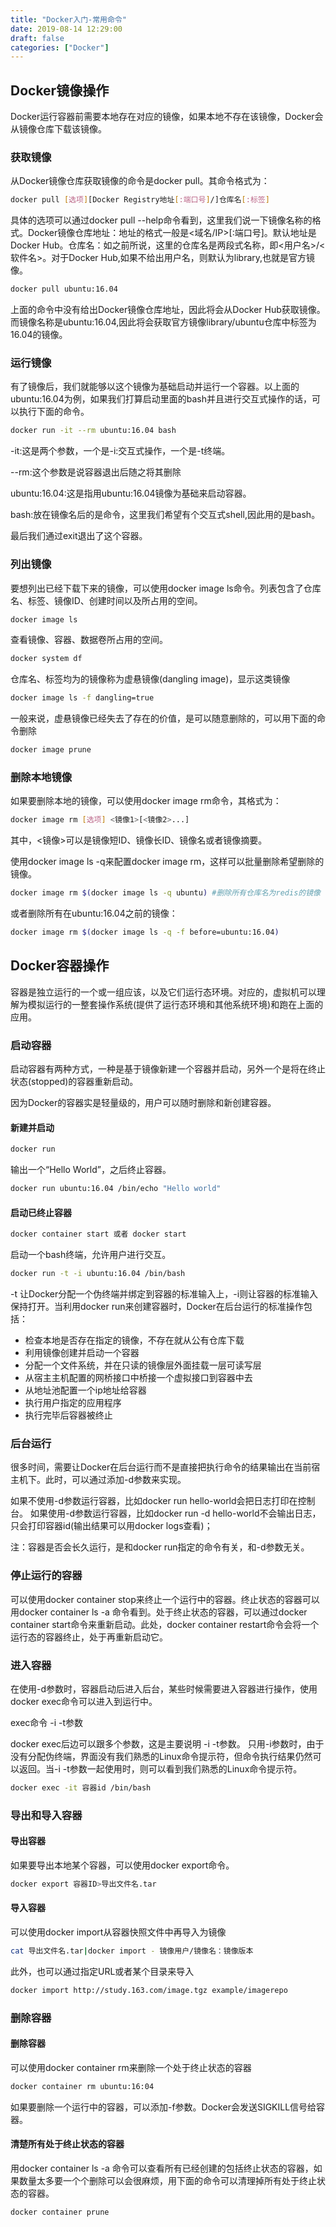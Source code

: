 ```yaml
---
title: "Docker入门-常用命令"
date: 2019-08-14 12:29:00
draft: false
categories: ["Docker"]
---
```


## Docker镜像操作

Docker运行容器前需要本地存在对应的镜像，如果本地不存在该镜像，Docker会从镜像仓库下载该镜像。

### 获取镜像

从Docker镜像仓库获取镜像的命令是docker pull。其命令格式为：

``` bash
docker pull [选项][Docker Registry地址[:端口号]/]仓库名[:标签]
```

具体的选项可以通过docker pull --help命令看到，这里我们说一下镜像名称的格式。Docker镜像仓库地址：地址的格式一般是<域名/IP>[:端口号]。默认地址是Docker Hub。仓库名：如之前所说，这里的仓库名是两段式名称，即<用户名>/<软件名>。对于Docker Hub,如果不给出用户名，则默认为library,也就是官方镜像。

``` bash
docker pull ubuntu:16.04
```

上面的命令中没有给出Docker镜像仓库地址，因此将会从Docker Hub获取镜像。而镜像名称是ubuntu:16.04,因此将会获取官方镜像library/ubuntu仓库中标签为16.04的镜像。

### 运行镜像

有了镜像后，我们就能够以这个镜像为基础启动并运行一个容器。以上面的ubuntu:16.04为例，如果我们打算启动里面的bash并且进行交互式操作的话，可以执行下面的命令。

``` bash
docker run -it --rm ubuntu:16.04 bash
```

-it:这是两个参数，一个是-i:交互式操作，一个是-t终端。

--rm:这个参数是说容器退出后随之将其删除

ubuntu:16.04:这是指用ubuntu:16.04镜像为基础来启动容器。

bash:放在镜像名后的是命令，这里我们希望有个交互式shell,因此用的是bash。

最后我们通过exit退出了这个容器。

### 列出镜像

要想列出已经下载下来的镜像，可以使用docker image ls命令。列表包含了仓库名、标签、镜像ID、创建时间以及所占用的空间。

``` bash
docker image ls
```

查看镜像、容器、数据卷所占用的空间。

``` bash
docker system df
```

仓库名、标签均为<none>的镜像称为虚悬镜像(dangling image)，显示这类镜像

``` bash
docker image ls -f dangling=true
```

一般来说，虚悬镜像已经失去了存在的价值，是可以随意删除的，可以用下面的命令删除

``` bash
docker image prune
```

### 删除本地镜像

如果要删除本地的镜像，可以使用docker image rm命令，其格式为：

``` bash
docker image rm [选项] <镜像1>[<镜像2>...]
```

其中，<镜像>可以是镜像短ID、镜像长ID、镜像名或者镜像摘要。

使用docker image ls -q来配置docker image rm，这样可以批量删除希望删除的镜像。

``` bash
docker image rm $(docker image ls -q ubuntu) #删除所有仓库名为redis的镜像
```

或者删除所有在ubuntu:16.04之前的镜像：

``` bash
docker image rm $(docker image ls -q -f before=ubuntu:16.04)
```

## Docker容器操作

容器是独立运行的一个或一组应该，以及它们运行态环境。对应的，虚拟机可以理解为模拟运行的一整套操作系统(提供了运行态环境和其他系统环境)和跑在上面的应用。

### 启动容器

启动容器有两种方式，一种是基于镜像新建一个容器并启动，另外一个是将在终止状态(stopped)的容器重新启动。

因为Docker的容器实是轻量级的，用户可以随时删除和新创建容器。

#### 新建并启动

``` bash
docker run
```

输出一个“Hello World”，之后终止容器。

``` bash
docker run ubuntu:16.04 /bin/echo "Hello world"
```

#### 启动已终止容器

``` bash
docker container start 或者 docker start
```

启动一个bash终端，允许用户进行交互。

``` bash
docker run -t -i ubuntu:16.04 /bin/bash
```

-t 让Docker分配一个伪终端并绑定到容器的标准输入上，-i则让容器的标准输入保持打开。当利用docker run来创建容器时，Docker在后台运行的标准操作包括：

* 检查本地是否存在指定的镜像，不存在就从公有仓库下载
* 利用镜像创建并启动一个容器
* 分配一个文件系统，并在只读的镜像层外面挂载一层可读写层
* 从宿主主机配置的网桥接口中桥接一个虚拟接口到容器中去
* 从地址池配置一个ip地址给容器
* 执行用户指定的应用程序
* 执行完毕后容器被终止

### 后台运行

很多时间，需要让Docker在后台运行而不是直接把执行命令的结果输出在当前宿主机下。此时，可以通过添加-d参数来实现。

如果不使用-d参数运行容器，比如docker run hello-world会把日志打印在控制台。
如果使用-d参数运行容器，比如docker run -d hello-world不会输出日志，只会打印容器id(输出结果可以用docker logs查看)；

注：容器是否会长久运行，是和docker run指定的命令有关，和-d参数无关。

### 停止运行的容器

可以使用docker container stop来终止一个运行中的容器。终止状态的容器可以用docker container ls -a 命令看到。处于终止状态的容器，可以通过docker container start命令来重新启动。此处，docker container restart命令会将一个运行态的容器终止，处于再重新启动它。

### 进入容器

在使用-d参数时，容器启动后进入后台，某些时候需要进入容器进行操作，使用docker exec命令可以进入到运行中。

exec命令 -i -t参数

docker exec后边可以跟多个参数，这是主要说明 -i -t参数。
只用-i参数时，由于没有分配伪终端，界面没有我们熟悉的Linux命令提示符，但命令执行结果仍然可以返回。当-i -t参数一起使用时，则可以看到我们熟悉的Linux命令提示符。

``` bash
docker exec -it 容器id /bin/bash
```

### 导出和导入容器

#### 导出容器

如果要导出本地某个容器，可以使用docker export命令。

``` bash
docker export 容器ID>导出文件名.tar
```

#### 导入容器

可以使用docker import从容器快照文件中再导入为镜像

``` bash
cat 导出文件名.tar|docker import - 镜像用户/镜像名：镜像版本
```

此外，也可以通过指定URL或者某个目录来导入

``` bash
docker import http://study.163.com/image.tgz example/imagerepo
```

### 删除容器

#### 删除容器

可以使用docker container rm来删除一个处于终止状态的容器

``` bash
docker container rm ubuntu:16:04
```

如果要删除一个运行中的容器，可以添加-f参数。Docker会发送SIGKILL信号给容器。

#### 清楚所有处于终止状态的容器

用docker container ls -a 命令可以查看所有已经创建的包括终止状态的容器，如果数量太多要一个个删除可以会很麻烦，用下面的命令可以清理掉所有处于终止状态的容器。

```
docker container prune
```